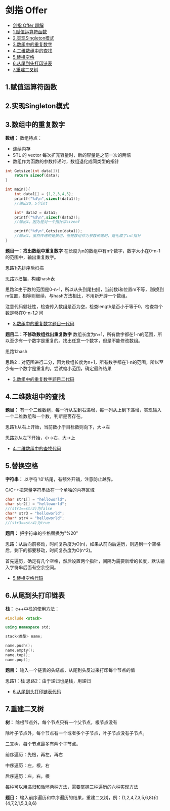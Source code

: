 # 剑指 Offer

- [剑指 Offer 题解](https://github.com/CyC2018/CS-Notes/blob/master/docs/notes/%E5%89%91%E6%8C%87%20offer%20%E9%A2%98%E8%A7%A3.md)
- [1.赋值运算符函数](#1.赋值运算符函数)
- [2.实现Singleton模式](#2.实现Singleton模式)
- [3.数组中的重复数字](#3.数组中的重复数字)
- [4.二维数组中的查找](#4.二维数组中的查找)
- [5.替换空格](#5.替换空格)
- [6.从尾到头打印链表](#6.从尾到头打印链表)
- [7.重建二叉树](#7.重建二叉树)

## 1.赋值运算符函数

## 2.实现Singleton模式

## 3.数组中的重复数字

**数组：**
数组特点：

- 连续内存
- STL 的 vector 每次扩充容量时，新的容量是之前一次的两倍
- 数组作为函数的参数传递时，数组退化成同类型的指针

```c++
int Getsize(int data[]){
    return sizeof(data);
}

int main(){
    int data1[] = {1,2,3,4,5};
    printf("%d\n",sizeof(data1));
    //输出20，5个int

    int* data2 = data1;
    printf("%d\n",sizeof(data2));
    //输出4，因为是对一个指针求sizeof

    printf("%d\n",Getsize(data1));
    //输出4，虽然传递的是数组，但是数组作为参数传递时，退化成了int指针
}
```

**题目一：找出数组中重复数字**
在长度为n的数组中有n个数字，数字大小在0-n-1的范围中，输出重复数字。

思路1:先排序后扫描

思路2:扫描，构建hash表

思路3:由于数的范围是0-n-1，所以从头到尾扫描，当前数i和位置m不等，则i换到m位置，相等则继续，与hash方法相比，不用新开辟一个数组。

注意代码健壮性，检查传入数组是否为空，检查length是否小于等于0，检查每个数是够在0-n-1之间

- [3.数组中的重复数字题目一代码](https://github.com/ChuangLiu727/GetJob/blob/master/剑指offercode/3.数组中的重复数字题目一.cpp)

**题目二：不修改数组找出重复数字**
数组长度为n+1，所有数字都在1-n的范围，所以至少有一个数字是重复的。找出任意一个数字，但是不能修改数组。

思路1:hash

思路2：对范围进行二分，因为数组长度为n+1，所有数字都在1-n的范围，所以至少有一个数字是重复的。尝试缩小范围，确定最终结果

- [3.数组中的重复数字题目二代码](https://github.com/ChuangLiu727/GetJob/blob/master/剑指offercode/3.数组中的重复数字题目二.cpp)

## 4.二维数组中的查找

**题目：**
有一个二维数组，每一行从左到右递增，每一列从上到下递增，实现输入一个二维数组和一个数，判断是否存在。

思路1:从右上开始，当前数小于目标数则向下，大->左

思路2:从左下开始，小->右，大->上

- [4.二维数组中的查找代码](https://github.com/ChuangLiu727/GetJob/blob/master/剑指offercode/4.二维数组中的查找.cpp)

## 5.替换空格

**字符串：**
以字符'\0'结尾，有额外开销，注意防止越界。

C/C++把常量字符串放在一个单独的内存区域

```c++
char str1[] = "helloworld";
char str2[] = "helloworld";
//(str1==str2)为false
char* str3 = "helloworld";
char* str4 = "helloworld";
//(str3==str4)为true
```

**题目：**
把字符串的空格替换为"%20"

思路：从后向前移动，时间复杂度为O(n)，如果从前向后遍历，则遇到一个空格后，剩下的都要移动，时间复杂度为O(n^2)。

首先遍历，确定有几个空格，然后设置两个指针，间隔为需要新增的长度，默认输入字符串后面有空余空间。

- [5.替换空格代码](https://github.com/ChuangLiu727/GetJob/blob/master/剑指offercode/5.替换空格.cpp)

## 6.从尾到头打印链表

**栈：**
c++中栈的使用方法：

```c++
#include <stack>

using namespace std;

stack<类型> name;

name.push();
name.empty();
name.top();
name.pop();
```

**题目：**
输入一个链表的头结点，从尾到头反过来打印每个节点的值

思路1：栈
思路2：由于递归也是栈，用递归

- [6.从尾到头打印链表代码](https://github.com/ChuangLiu727/GetJob/blob/master/剑指offercode/6.从尾到头打印链表.cpp)

## 7.重建二叉树

**树：**
除根节点外，每个节点只有一个父节点，根节点没有

除叶子节点外，每个节点有一个或者多个子节点，叶子节点没有子节点。

二叉树，每个节点最多有两个子节点。

前序遍历：先根，再左，再右

中序遍历：左，根，右

后序遍历：左，右，根

每种可以用递归和循环两种方法，需要掌握三种遍历的六种实现方法

**题目：**
输入前序遍历和中序遍历的结果，重建二叉树，例：{1,2,4,7,3,5,6,8}和{4,7,2,1,5,3,8,6}